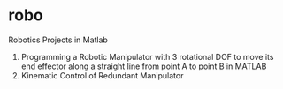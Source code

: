 # robo
Robotics Projects in Matlab 
1. Programming a Robotic Manipulator with 3 rotational DOF to move its end effector along a straight line from point A to point B 
in MATLAB
2. Kinematic Control of Redundant Manipulator
